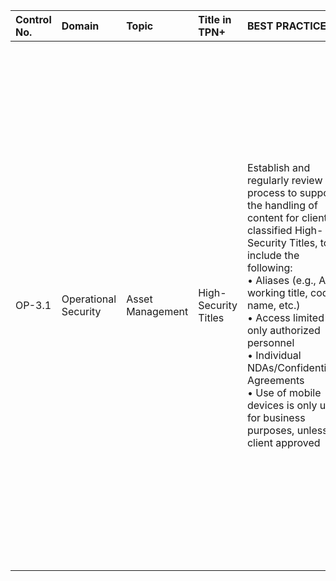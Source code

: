 | Control No. | Domain | Topic | Title in TPN+ | BEST PRACTICES: | ADDITIONAL RECOMMENDATIONS: |
| :--- | :--- | :--- | :--- | :--- | :--- |
| OP-3.1 | Operational Security | Asset Management | High-Security Titles | Establish and regularly review a process to support the handling of content for client-classified High-Security Titles, to include the following:<br>• Aliases (e.g., AKA, working title, code name, etc.)<br>• Access limited to only authorized personnel<br>• Individual NDAs/Confidentiality Agreements<br>• Use of mobile devices is only used for business purposes, unless client approved                 <br> | • Use client-assigned security title aliases on assets and in asset tracking systems including life cycle management (e.g., handling of alias pre- vs. post-release)<br>• Communications do not include both project alias and client title together (e.g., emails, memos, etc.)<br>• Use of separate network (i.e., physical or logical segmentation)<br>• A dedicated partition on shared storage<br>• Store physical assets for High-Security Titles (e.g., scripts, art, external hard drives, etc.) in a secured area while not in use<br>• For aliases, use a generic alias that does not reference anything that might hint at the actual project or production name (e.g., characters, locations, genre, etc.)<br>• If aliases are used on any production signage, use generic signage that does not contain any artwork that might hint at the actual project or production name                             |
